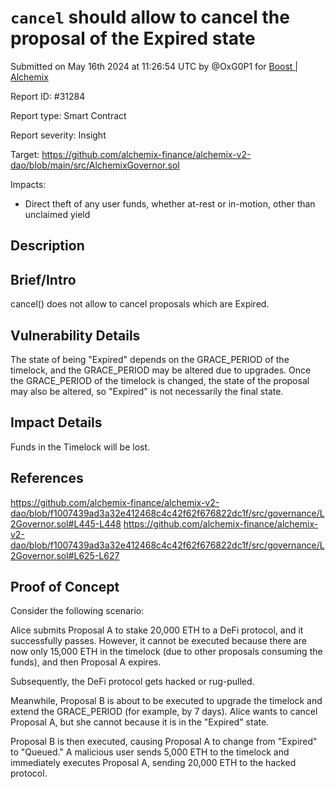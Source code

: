 
#  `cancel` should allow to cancel the proposal of the Expired state

Submitted on May 16th 2024 at 11:26:54 UTC by @OxG0P1 for [Boost | Alchemix](https://immunefi.com/bounty/alchemix-boost/)

Report ID: #31284

Report type: Smart Contract

Report severity: Insight

Target: https://github.com/alchemix-finance/alchemix-v2-dao/blob/main/src/AlchemixGovernor.sol

Impacts:
- Direct theft of any user funds, whether at-rest or in-motion, other than unclaimed yield

## Description
## Brief/Intro
cancel() does not allow to cancel proposals which are Expired.



## Vulnerability Details
The state of being "Expired" depends on the GRACE_PERIOD of the timelock, and the GRACE_PERIOD may be altered due to upgrades. Once the GRACE_PERIOD of the timelock is changed, the state of the proposal may also be altered, so "Expired" is not necessarily the final state.


## Impact Details
Funds in the Timelock will be lost.


## References
https://github.com/alchemix-finance/alchemix-v2-dao/blob/f1007439ad3a32e412468c4c42f62f676822dc1f/src/governance/L2Governor.sol#L445-L448
https://github.com/alchemix-finance/alchemix-v2-dao/blob/f1007439ad3a32e412468c4c42f62f676822dc1f/src/governance/L2Governor.sol#L625-L627



## Proof of Concept

Consider the following scenario:

Alice submits Proposal A to stake 20,000 ETH to a DeFi protocol, and it successfully passes. However, it cannot be executed because there are now only 15,000 ETH in the timelock (due to other proposals consuming the funds), and then Proposal A expires.

Subsequently, the DeFi protocol gets hacked or rug-pulled.

Meanwhile, Proposal B is about to be executed to upgrade the timelock and extend the GRACE_PERIOD (for example, by 7 days). Alice wants to cancel Proposal A, but she cannot because it is in the "Expired" state.

Proposal B is then executed, causing Proposal A to change from "Expired" to "Queued." A malicious user sends 5,000 ETH to the timelock and immediately executes Proposal A, sending 20,000 ETH to the hacked protocol.